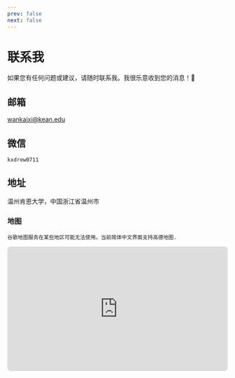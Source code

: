 ```yaml
---
prev: false
next: false
---
```


# 联系我

如果您有任何问题或建议，请随时联系我。我很乐意收到您的消息！🎉

## 邮箱
[wankaixi@kean.edu](mailto:wankaixi@kean.edu)

<!-- ## GitHub
[caseyisgood](https://github.com/caseyisgood) -->

## 微信
```
kxdrew0711
```
<!-- 
## 电话
[+(86) 137-5832-5916](tel:+8613758325916) -->

## 地址
温州肯恩大学，中国浙江省温州市

### 地图
`谷歌地图服务在某些地区可能无法使用。当前简体中文界面支持高德地图.`
<!-- <iframe src="https://www.google.com/maps/embed?pb=!1m18!1m12!1m3!1d3525.5301654146415!2d120.64882245114285!3d27.91638791453316!2m3!1f0!2f0!3f0!3m2!1i1024!2i768!4f13.1!3m3!1m2!1s0x344f6277e0a367c1%3A0x18afeef12a21cc2d!2z5rip5bee6IKv5oGp5aSn5a2m!5e0!3m2!1szh-CN!2ssg!4v1746080356518!5m2!1szh-CN!2ssg" width="600" height="450" style="border:0;" allowfullscreen="" loading="lazy" referrerpolicy="no-referrer-when-downgrade"></iframe> -->

<!-- <AMapContainer /> -->

<div style="position: relative; width: 100%; height: 0; padding-bottom: 56.25%; overflow: hidden; border-radius: 8px;">
  <iframe src="https://uri.amap.com/marker?position=120.654240,27.919716&name=温州肯恩大学&key=9bd18bf8ad8f64fe37ce09ae227e3513" style="position: absolute; top: 0; left: 0; width: 100%; height: 100%; border: 0;" allowfullscreen="" loading="lazy" referrerpolicy="no-referrer-when-downgrade"></iframe>
</div>